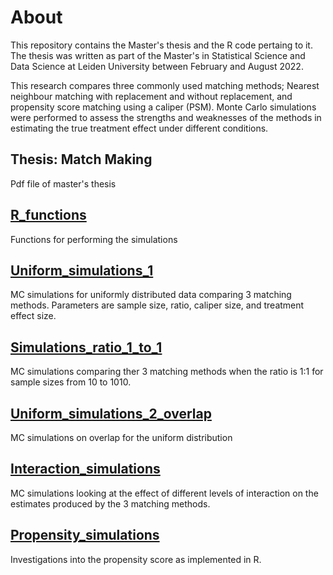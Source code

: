 # About
This repository contains the Master's thesis and the R code pertaing to it. The thesis was written as part of the Master's in Statistical Science and Data Science at Leiden University between February and August $2022$.

This research compares three commonly used matching methods; Nearest neighbour matching with replacement and without replacement, and propensity score matching using a caliper (PSM). Monte Carlo simulations were performed to assess the strengths and weaknesses of the methods in estimating the true treatment effect under different conditions.


## Thesis: Match Making
Pdf file of master's thesis


## [R_functions](/matching_simulation_functions.R)

Functions for performing the simulations

## [Uniform_simulations_1](https://github.com/laura-ruth/LJS_thesis/blob/main/simulations1.Rmd)

MC simulations for uniformly distributed data comparing 3 matching methods. Parameters are sample size, ratio, caliper size, and treatment effect size. 

## [Simulations_ratio_1_to_1](https://github.com/laura-ruth/LJS_thesis/blob/main/unif_large_n_ratio1.Rmd)

MC simulations comparing ther 3 matching methods when the ratio is 1:1 for sample sizes from 10 to 1010. 

## [Uniform_simulations_2_overlap](/simulations2_overlap_uniform.Rmd)

MC simulations on overlap for the uniform distribution

## [Interaction_simulations](https://github.com/laura-ruth/LJS_thesis/blob/main/Interaction_Simulations.Rmd)

MC simulations looking at the effect of different levels of interaction on the estimates produced by the 3 matching methods.

## [Propensity_simulations](https://github.com/laura-ruth/LJS_thesis/blob/main/propensity%20_simulations.Rmd)

Investigations into the propensity score as implemented in R.
